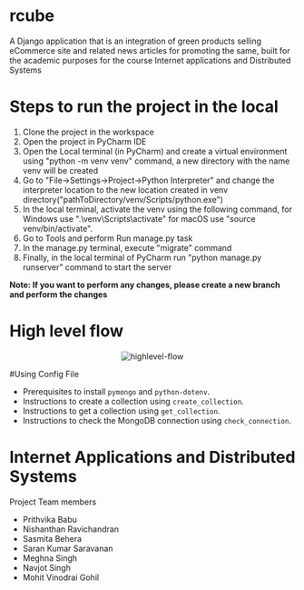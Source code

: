 # rcube
A Django application that is an integration of green products selling eCommerce site and related news articles for promoting the same, built for the academic purposes for the course Internet applications and Distributed Systems


# Steps to run the project in the local
1. Clone the project in the workspace
2. Open the project in PyCharm IDE
3. Open the Local terminal (in PyCharm) and create a virtual environment using "python -m venv venv" command, a new directory with the name venv will be created
4. Go to "File->Settings->Project->Python Interpreter" and change the interpreter location to the new location created in venv directory("pathToDirectory/venv/Scripts/python.exe")
5. In the local terminal, activate the venv using the following command, for Windows use ".\venv\Scripts\activate" for macOS use "source venv/bin/activate".
6. Go to Tools and perform Run manage.py task
7. In the manage.py terminal, execute "migrate" command
8. Finally, in the local terminal of PyCharm run "python manage.py runserver" command to start the server

**Note: If you want to perform any changes, please create a new branch and perform the changes**

# High level flow
<div align="center">
  <img src="https://github.com/nishanthan22/rcube-green-ecom/assets/86540835/5e13c3fe-6b2d-46e9-b6b2-0e07ea621982" alt="highlevel-flow">
</div>

#Using Config File

- Prerequisites to install `pymongo` and `python-dotenv`.
- Instructions to create a collection using `create_collection`.
- Instructions to get a collection using `get_collection`.
- Instructions to check the MongoDB connection using `check_connection`.

 
# Internet Applications and Distributed Systems

Project Team members
- Prithvika Babu
- Nishanthan Ravichandran
- Sasmita Behera
- Saran Kumar Saravanan
- Meghna Singh
- Navjot Singh
- Mohit Vinodrai Gohil

